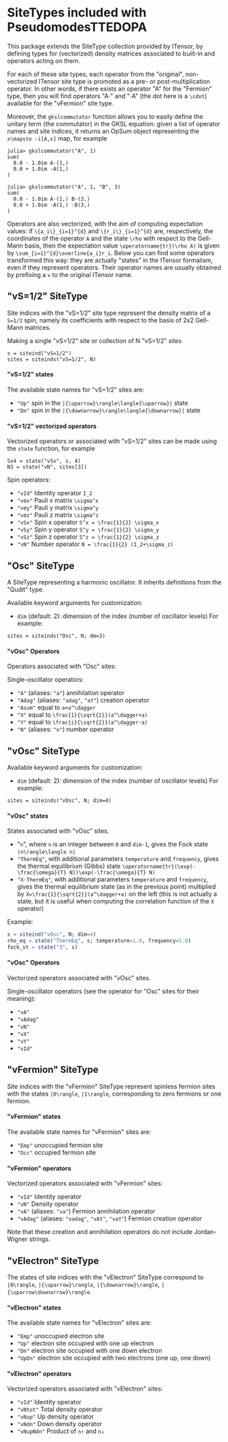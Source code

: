 # SiteTypes included with PseudomodesTTEDOPA

This package extends the SiteType collection provided by ITensor, by defining types for
(vectorized) density matrices associated to built-in and operators acting on them.

For each of these site types, each operator from the "original", non-vectorized ITensor site
type is promoted as a pre- or post-multiplication operator.
In other words, if there exists an operator "A" for the "Fermion" type, then you will
find operators "A⋅" and "⋅A" (the dot here is a `\cdot`) available for the "vFermion"
site type.

Moreover, the `gkslcommutator` function allows you to easily define the unitary term (the
commutator) in the GKSL equation: given a list of operator names and site indices,
it returns an OpSum object representing the ``x\mapsto -i[A,x]`` map, for example
```julia-repl
julia> gkslcommutator("A", 1)
sum(
  0.0 - 1.0im A⋅(1,)
  0.0 + 1.0im ⋅A(1,)
)

julia> gkslcommutator("A", 1, "B", 3)
sum(
  0.0 - 1.0im A⋅(1,) B⋅(3,)
  0.0 + 1.0im ⋅A(1,) ⋅B(3,)
)
```

Operators are also vectorized, with the aim of computing expectation values: if
``\{a_i\}_{i=1}^{d}`` and ``\{r_i\}_{i=1}^{d}`` are, respectively, the coordinates of
the operator ``A`` and the state ``\rho`` with respect to the Gell-Mann basis, then the
expectation value ``\operatorname{tr}(\rho A)`` is given by ``\sum_{i=1}^{d}\overline{a_i}r_i``.
Below you can find some operators transformed this way: they are actually "states" in the
ITensor formalism, even if they represent operators.
Their operator names are usually obtained by prefixing a `v` to the original ITensor name.

## "vS=1/2" SiteType

Site indices with the "vS=1/2" site type represent the density matrix of a ``S=1/2`` spin,
namely its coefficients with respect to the basis of 2x2 Gell-Mann matrices.

Making a single "vS=1/2" site or collection of N "vS=1/2" sites
```
s = siteind("vS=1/2")
sites = siteinds("vS=1/2", N)
```


#### "vS=1/2" states

The available state names for "vS=1/2" sites are:
- `"Up"` spin in the ``|{\uparrow}\rangle\langle{\uparrow}|`` state
- `"Dn"` spin in the ``|{\downarrow}\rangle\langle{\downarrow}|`` state

#### "vS=1/2" vectorized operators

Vectorized operators or associated with "vS=1/2" sites can be made using the `state`
function, for example
```
Sx4 = state("vSx", s, 4)
N3 = state("vN", sites[3])
```

Spin operators:
- `"vId"` Identity operator ``I_2``
- `"vσx"` Pauli x matrix ``\sigma^x``
- `"vσy"` Pauli y matrix ``\sigma^y``
- `"vσz"` Pauli z matrix ``\sigma^z``
- `"vSx"` Spin x operator ``S^x = \frac{1}{2} \sigma_x``
- `"vSy"` Spin y operator ``S^y = \frac{1}{2} \sigma_y``
- `"vSz"` Spin z operator ``S^z = \frac{1}{2} \sigma_z``
- `"vN"` Number operator ``N = \frac{1}{2} (I_2+\sigma_z)``


## "Osc" SiteType

A SiteType representing a harmonic oscillator. It inherits definitions from the "Qudit"
type.

Available keyword arguments for customization:
- `dim` (default: 2): dimension of the index (number of oscillator levels)
For example:
```
sites = siteinds("Osc", N; dm=3)
```

#### "vOsc" Operators

Operators associated with "Osc" sites:

Single-oscillator operators:
- `"A"` (aliases: `"a"`) annihilation operator
- `"Adag"` (aliases: `"adag"`, `"a†"`) creation operator
- `"Asum"` equal to ``a+a^\dagger``
- `"X"` equal to ``\frac{1}{\sqrt{2}}(a^\dagger+a)``
- `"Y"` equal to ``\frac{i}{\sqrt{2}}(a^\dagger-a)``
- `"N"` (aliases: `"n"`) number operator


## "vOsc" SiteType

Available keyword arguments for customization:
- `dim` (default: 2): dimension of the index (number of oscillator levels)
For example:
```
sites = siteinds("vOsc", N; dim=4)
```

#### "vOsc" states

States associated with "vOsc" sites.
- "`n`", where `n` is an integer between `0` and `dim-1`, gives the Fock state
  ``|n\rangle\langle n|``
- `"ThermEq"`, with additional parameters `temperature` and `frequency`, gives the thermal
  equilibrium (Gibbs) state ``\operatorname{tr}(\exp(-\frac{\omega}{T}
N))\exp(-\frac{\omega}{T} N)``
- `"X⋅ThermEq"`, with additional parameters `temperature` and `frequency`, gives the thermal
  equilibrium state (as in the previous point) multiplied by ``X=\frac{1}{\sqrt{2}}(a^\dagger+a)`` on the left (this is not actually a state, but it is useful when computing the correlation function of the ``X`` operator)

Example:
```julia
s = siteind("vOsc", N; dim=4)
rho_eq = state("ThermEq", s; temperature=1.0, frequency=5.0)
fock_st = state("3", s)
```


#### "vOsc" Operators

Vectorized operators associated with "vOsc" sites.

Single-oscillator operators (see the operator for "Osc" sites for their meaning):
- `"vA"`
- `"vAdag"`
- `"vN"`
- `"vX"`
- `"vY"`
- `"vId"`


## "vFermion" SiteType

Site indices with the "vFermion" SiteType represent spinless fermion sites with the states
``|0\rangle``, ``|1\rangle``, corresponding to zero fermions or one fermion.

#### "vFermion" states

The available state names for "vFermion" sites are:
- `"Emp"` unoccupied fermion site
- `"Occ"` occupied fermion site

#### "vFermion" operators

Vectorized operators associated with "vFermion" sites:

- `"vId"` Identity operator
- `"vN"` Density operator
- `"vA"` (aliases: `"va"`) Fermion annihilation operator
- `"vAdag"` (aliases: `"vadag"`, `"vA†"`, `"va†"`) Fermion creation operator

Note that these creation and annihilation operators do not include Jordan-Wigner strings.


## "vElectron" SiteType

The states of site indices with the "vElectron" SiteType correspond to
``|0\rangle``, ``|{\uparrow}\rangle``, ``|{\downarrow}\rangle``, ``|{\uparrow\downarrow}\rangle``.

#### "vElectron" states

The available state names for "vElectron" sites are:
- `"Emp"` unoccupied electron site
- `"Up"` electron site occupied with one up electron
- `"Dn"` electron site occupied with one down electron
- `"UpDn"` electron site occupied with two electrons (one up, one down)

#### "vElectron" operators

Vectorized operators associated with "vElectron" sites:

- `"vId"` Identity operator
- `"vNtot"` Total density operator
- `"vNup"` Up density operator
- `"vNdn"` Down density operator
- `"vNupNdn"` Product of `n↑` and `n↓`


